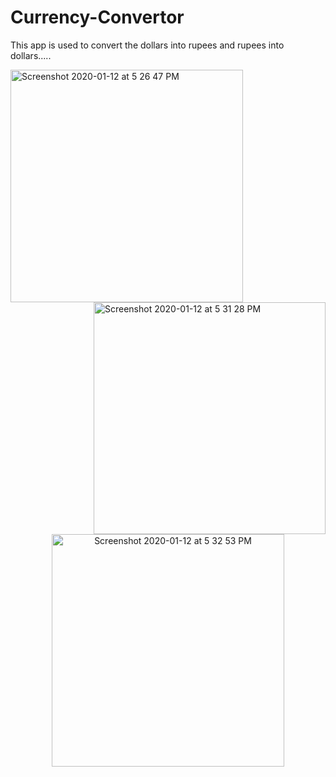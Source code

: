 # Currency-Convertor
This app is used to convert the dollars into rupees and rupees into dollars.....
 
<img width="372" alt="Screenshot 2020-01-12 at 5 26 47 PM" src="https://user-images.githubusercontent.com/47595149/72218495-31b0ed80-3561-11ea-9ea1-8a030732ca0c.png"> <img width="371" alt="Screenshot 2020-01-12 at 5 31 28 PM" align = "right" src="https://user-images.githubusercontent.com/47595149/72218508-66bd4000-3561-11ea-874d-a800bcbe4033.png">
<p align = "center"> <img width="372" alt="Screenshot 2020-01-12 at 5 32 53 PM" src="https://user-images.githubusercontent.com/47595149/72218529-9f5d1980-3561-11ea-961b-bec0d75a4777.png"> </p>
